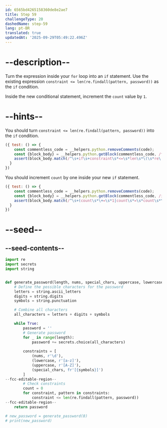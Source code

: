 ```yaml
---
id: 6565bd4265158360de8e2ae7
title: Step 59
challengeType: 20
dashedName: step-59
lang: pt-BR
translated: true
updatedAt: '2025-09-29T05:49:22.496Z'
---
```


# --description--

Turn the expression inside your `for` loop into an `if` statement. Use the existing expression `constraint <= len(re.findall(pattern, password))` as the `if` condition.

Inside the new conditional statement, increment the `count` value by `1`.

# --hints--

You should turn `constraint <= len(re.findall(pattern, password))` into the `if` condition.

```js
({ test: () => {
    const commentless_code = __helpers.python.removeComments(code);
    const {block_body} = __helpers.python.getBlock(commentless_code, /for\s+constraint\s*,\s*pattern\s+in\s+constraints\s*/);
    assert(block_body.match(/^\s+if\s+constraint\s*<=\s*len\s*\(\s*re\.findall\s*\(\s*pattern\s*,\s*password\s*\)\s*\)\s*:/));
  }
})
```

You should increment `count` by one inside your new `if` statement.

```js
({ test: () => {
    const commentless_code = __helpers.python.removeComments(code);
    const {block_body} = __helpers.python.getBlock(commentless_code, /if\s+constraint\s*<=\s*len\s*\(\s*re\.findall\s*\(\s*pattern\s*,\s*password\s*\)\s*\)\s*/);
    assert(block_body.match(/^\s+(count\s*\+=\s*1|count\s*=\s*count\s*\+\s*1)/));
  }
})
```

# --seed--

## --seed-contents--

```py
import re
import secrets
import string


def generate_password(length, nums, special_chars, uppercase, lowercase):
    # Define the possible characters for the password
    letters = string.ascii_letters
    digits = string.digits
    symbols = string.punctuation

    # Combine all characters
    all_characters = letters + digits + symbols

    while True:
        password = ''
        # Generate password
        for _ in range(length):
            password += secrets.choice(all_characters)
       
        constraints = [
            (nums, r'\d'),
            (lowercase, r'[a-z]'),
            (uppercase, r'[A-Z]'),            
            (special_chars, fr'[{symbols}]')            
        ]
--fcc-editable-region--         
        # Check constraints
        count = 0
        for constraint, pattern in constraints:
            constraint <= len(re.findall(pattern, password))
--fcc-editable-region--
    return password

# new_password = generate_password(8)
# print(new_password)
```
